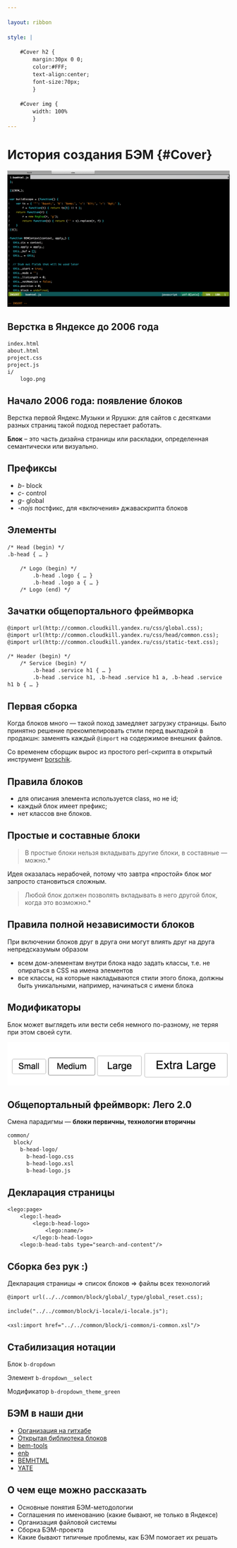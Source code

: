 ```yaml
---

layout: ribbon

style: |

    #Cover h2 {
        margin:30px 0 0;
        color:#FFF;
        text-align:center;
        font-size:70px;
        }

    #Cover img {
        width: 100%
        }
---
```


# История создания БЭМ {#Cover}

![](pictures/cover.png)

## Верстка в Яндексе до 2006 года

    index.html
    about.html
    project.css
    project.js
    i/
        logo.png


## Начало 2006 года: появление блоков

Верстка первой Яндекс.Музыки и Ярушки: для сайтов с десятками разных страниц такой подход перестает работать.

**Блок** – это часть дизайна страницы или раскладки, определенная семантически или визуально.

## Префиксы

- *b-* block
- *с-* control
- *g-* global
- *-nojs* постфикс, для «включения» джаваскрипта блоков

## Элементы

    /* Head (begin) */
    .b-head { … }

        /* Logo (begin) */
            .b-head .logo { … }
            .b-head .logo a { … }
        /* Logo (end) */

## Зачатки общепортального фреймворка

    @import url(http://common.cloudkill.yandex.ru/css/global.css);
    @import url(http://common.cloudkill.yandex.ru/css/head/common.css);
    @import url(http://common.cloudkill.yandex.ru/css/static-text.css);

    /* Header (begin) */
        /* Service (begin) */
            .b-head .service h1 { … }
            .b-head .service h1, .b-head .service h1 a, .b-head .service h1 b { … }

## Первая сборка

Когда блоков много — такой поход замедляет загрузку страницы. Было принятно решение прекомпелировать стили перед выкладкой в продакшн: заменять каждый `@import` на содержимое внешних файлов.

Со временем сборщик вырос из простого perl-скрипта в открытый инструмент [borschik](https://ru.bem.info/tools/optimizers/borschik/).

## Правила блоков

- для описания элемента используется class, но не id;
- каждый блок имеет префикс;
- нет классов вне блоков.

## Простые и составные блоки

> В простые блоки нельзя вкладывать другие блоки, в составные — можно.*

Идея оказалась нерабочей, потому что завтра «простой» блок мог запросто становиться сложным.

> Любой блок должен позволять вкладывать в него другой блок, когда это возможно.*

## Правила полной независимости блоков

При включении блоков друг в друга они могут влиять друг на друга непредсказумым образом

- всем дом-элементам внутри блока надо задать классы, т.е. не опираться в CSS на имена элементов
- все классы, на которые накладываются стили этого блока, должны быть уникальными, например, начинаться с имени блока

## Модификаторы

Блок может выглядеть или вести себя немного по-разному, не теряя при этом своей сути.

![](pictures/buttons.png)

## Общепортальный фреймворк: Лего 2.0

Смена парадигмы — **блоки первичны, технологии вторичны**

    common/
      block/
        b-head-logo/
          b-head-logo.css
          b-head-logo.xsl
          b-head-logo.js

## Декларация страницы

    <lego:page>
        <lego:l-head>
            <lego:b-head-logo>
                <lego:name/>
            </lego:b-head-logo>
        <lego:b-head-tabs type="search-and-content"/>

## Сборка без рук :)

Декларация страницы => список блоков => файлы всех технологий

    @import url(../../common/block/global/_type/global_reset.css);

    include("../../common/block/i-locale/i-locale.js");

    <xsl:import href="../../common/block/i-common/i-common.xsl"/>

## Стабилизация нотации

Блок `b-dropdown`

Элемент `b-dropdown__select`

Модификатор `b-dropdown_theme_green`


## БЭМ в наши дни

- [Организация на гитхабе](https://github.com/bem)
- [Открытая библиотека блоков](https://ru.bem.info/libs/bem-bl/dev/)
- [bem-tools](https://ru.bem.info/tools/bem/bem-tools/)
- [enb](https://github.com/enb-make/enb)
- [BEMHTML](https://ru.bem.info/technology/bemhtml/v2/intro/)
- [YATE](https://github.com/pasaran/yate)

## О чем еще можно рассказать

- Основные понятия БЭМ-методологии
- Соглашения по именованию (какие бывают, не только в Яндексе)
- Организация файловой системы
- Сборка БЭМ-проекта
- Какие бывают типичные проблемы, как БЭМ помогает их решать
